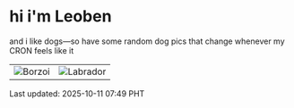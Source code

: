 # hi i'm Leoben

and i like dogs—so have some random dog pics that change whenever my CRON feels like it

|  |  |
|--------|----------|
| ![Borzoi](https://random-dog-vercel.vercel.app/api/random-borzoi?v=1760140162) | ![Labrador](https://random-dog-vercel.vercel.app/api/random-labrador?v=1760140162) |

Last updated: 2025-10-11 07:49 PHT

